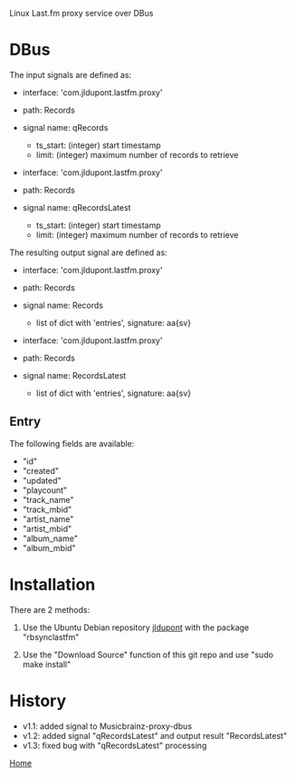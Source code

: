 Linux Last.fm proxy service over DBus

DBus
====

The input signals are defined as:

* interface: 'com.jldupont.lastfm.proxy'
* path: Records
* signal name: qRecords
  * ts_start: (integer)  start timestamp
  * limit: (integer)  maximum number of records to retrieve

* interface: 'com.jldupont.lastfm.proxy'
* path: Records
* signal name: qRecordsLatest
  * ts_start: (integer)  start timestamp
  * limit: (integer)  maximum number of records to retrieve
  
The resulting output signal are defined as:

* interface: 'com.jldupont.lastfm.proxy'
* path: Records
* signal name: Records
  * list of dict with 'entries', signature: aa{sv}

* interface: 'com.jldupont.lastfm.proxy'
* path: Records
* signal name: RecordsLatest
  * list of dict with 'entries', signature: aa{sv}
 

Entry
-----

The following fields are available:

 - "id"
 - "created"
 - "updated"
 - "playcount"
 - "track_name"
 - "track_mbid"
 - "artist_name"
 - "artist_mbid"
 - "album_name"
 - "album_mbid"



Installation
============
There are 2 methods:

1. Use the Ubuntu Debian repository [jldupont](https://launchpad.net/~jldupont/+archive/phidgets)  with the package "rbsynclastfm"

2. Use the "Download Source" function of this git repo and use "sudo make install"

 
History
=======

 - v1.1: added signal to Musicbrainz-proxy-dbus 
 - v1.2: added signal "qRecordsLatest" and output result "RecordsLatest"
 - v1.3: fixed bug with "qRecordsLatest" processing
 
[Home](http://www.systemical.com/ "Home")